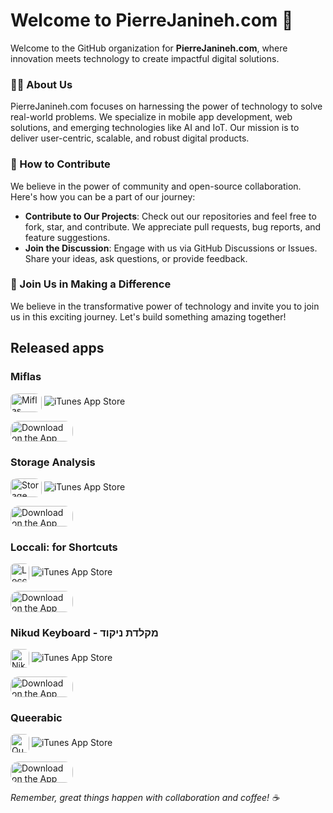 # Welcome to PierreJanineh.com 👋

Welcome to the GitHub organization for **PierreJanineh.com**, where innovation meets technology to create impactful digital solutions.

### 🙋‍♀️ About Us
PierreJanineh.com focuses on harnessing the power of technology to solve real-world problems. We specialize in mobile app development, web solutions, and emerging technologies like AI and IoT. Our mission is to deliver user-centric, scalable, and robust digital products.

### 🌈 How to Contribute
We believe in the power of community and open-source collaboration. Here's how you can be a part of our journey:
- **Contribute to Our Projects**: Check out our repositories and feel free to fork, star, and contribute. We appreciate pull requests, bug reports, and feature suggestions.
- **Join the Discussion**: Engage with us via GitHub Discussions or Issues. Share your ideas, ask questions, or provide feedback.

<!-- ### 👩‍💻 Resources and Documentation
- **Documentation**: Find detailed documentation for our projects in their respective repositories or on our [official documentation site](https://pierrejanineh.com/docs).
- **Getting Started Guides**: New to our projects? Check out our 'Getting Started' guides in each repository. -->

### 🧙 Join Us in Making a Difference
We believe in the transformative power of technology and invite you to join us in this exciting journey. Let's build something amazing together!

## Released apps
### Miflas

<img src="https://is1-ssl.mzstatic.com/image/thumb/Purple211/v4/d9/12/02/d9120211-c404-2b5b-a9d5-728d7f228e70/AppIcon-1x_U007epad-0-85-220-0.jpeg/540x540bb.jpg" alt="Miflas" style="width: 50px; height: 30px; border-radius: 22%; overflow: hidden; display: inline-block; vertical-align: middle;"> ![iTunes App Store](https://img.shields.io/itunes/v/6504677390?label=Miflas)

<a href="https://apps.apple.com/us/app/miflas/id6504677390?itscg=30200&itsct=apps_box_badge&mttnsubad=6504677390" style="display: inline-block;">
  <img src="https://toolbox.marketingtools.apple.com/api/v2/badges/download-on-the-app-store/black/en-us?releaseDate=1719100800" alt="Download on the App Store" style="border-radius: 13px; width: 100px; height: 33.2px; vertical-align: middle; object-fit: contain;" />
</a>

### Storage Analysis

<img src="https://is1-ssl.mzstatic.com/image/thumb/Purple116/v4/08/1d/5a/081d5a05-de2c-76af-7db5-b0c0f81f4a67/App_Icon-marketing.lsr/540x540bb.jpg" alt="Storage Analysis" style="width: 50px; height: 30px; border-radius: 22%; overflow: hidden; display: inline-block; vertical-align: middle;"> ![iTunes App Store](https://img.shields.io/itunes/v/1567754378?label=Storage%20Analysis)

<a href="https://apps.apple.com/us/app/storage-analysis/id1567754378?itscg=30200&itsct=apps_box_badge&mttnsubad=1567754378" style="display: inline-block;">
  <img src="https://toolbox.marketingtools.apple.com/api/v2/badges/download-on-the-app-store/black/en-us?releaseDate=1621123200" alt="Download on the App Store" style="border-radius: 13px; width: 100px; height: 33.2px; vertical-align: middle; object-fit: contain;" />
</a>

### Loccali: for Shortcuts

<img src="https://is1-ssl.mzstatic.com/image/thumb/Purple221/v4/02/74/6e/02746e6f-acfa-4625-f2c9-d3a2c7e938a1/AppIcon-0-1x_U007epad-0-85-220-0.jpeg/540x540bb.jpg" alt="Loccali: for Shortcuts" style="width: 30px; height: 30px; border-radius: 22%; overflow: hidden; display: inline-block; vertical-align: middle;"> ![iTunes App Store](https://img.shields.io/itunes/v/6449942222?label=Loccali:%20for%20Shortcuts)

<a href="https://apps.apple.com/us/app/loccali-for-shortcuts/id6449942222?itscg=30200&itsct=apps_box_badge&mttnsubad=6449942222" style="display: inline-block;">
  <img src="https://toolbox.marketingtools.apple.com/api/v2/badges/download-on-the-app-store/black/en-us?releaseDate=1687392000" alt="Download on the App Store" style="border-radius: 13px; width: 100px; height: 33.2px; vertical-align: middle; object-fit: contain;" />
</a>

### Nikud Keyboard - מקלדת ניקוד

<img src="https://is1-ssl.mzstatic.com/image/thumb/Purple116/v4/de/51/4f/de514f45-8d14-d252-829c-6ab163defaa1/AppIcon-0-0-1x_U007epad-0-85-220.png/540x540bb.jpg" alt="Nikud Keyboard" style="width: 30px; height: 30px; border-radius: 22%; overflow: hidden; display: inline-block; vertical-align: middle;"> ![iTunes App Store](https://img.shields.io/itunes/v/1570902547?label=Nikud%20Keyboard)

<a href="https://apps.apple.com/us/app/nikud-keyboard/id1570902547?itscg=30200&itsct=apps_box_badge&mttnsubad=1570902547" style="display: inline-block;">
  <img src="https://toolbox.marketingtools.apple.com/api/v2/badges/download-on-the-app-store/black/en-us?releaseDate=1622851200" alt="Download on the App Store" style="border-radius: 13px; width: 100px; height: 33.2px; vertical-align: middle; object-fit: contain;" />
</a>

### Queerabic

<img src="https://is1-ssl.mzstatic.com/image/thumb/Purple115/v4/1c/d9/70/1cd970fe-d1b6-cf7b-db48-0d1ced1958cf/iMessage_App_Icon-0-0-1x_U007emarketing-0-0-0-0-0-3-sRGB-0-0-0-GLES2_U002c0-512MB-85-181-0-0.png/540x540bb.jpg" alt="Queerabic - ميم: LGBT Stickers" style="width: 30px; height: 30px; border-radius: 22%; overflow: hidden; display: inline-block; vertical-align: middle;"> ![iTunes App Store](https://img.shields.io/itunes/v/1572342622?label=Queerabic)

<a href="https://apps.apple.com/us/app/queerabic-%D9%85%D9%8A%D9%85-lgbt-stickers/id1572342622?itscg=30200&itsct=apps_box_badge&mttnsubad=1572342622" style="display: inline-block;">
  <img src="https://toolbox.marketingtools.apple.com/api/v2/badges/download-on-the-app-store/black/en-us?releaseDate=1623801600" alt="Download on the App Store" style="border-radius: 13px; width: 100px; height: 33.2px; vertical-align: middle; object-fit: contain;" />
</a>


_Remember, great things happen with collaboration and coffee! ☕️_
